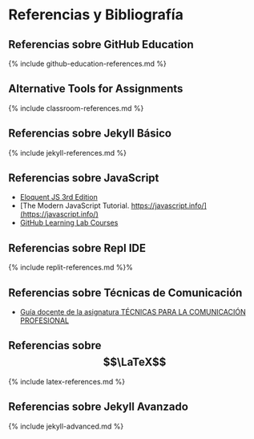 # Referencias y Bibliografía

## Referencias sobre GitHub Education

{% include github-education-references.md %}

## Alternative Tools for Assignments

{% include classroom-references.md %}

## Referencias sobre Jekyll Básico

{% include jekyll-references.md %}

## Referencias sobre JavaScript

* [Eloquent JS 3rd Edition](https://eloquentjavascript.net/)
* [The Modern JavaScript Tutorial. https://javascript.info/](https://javascript.info/)
* [GitHub Learning Lab Courses](https://lab.github.com/)
  

## Referencias sobre Repl IDE

{% include replit-references.md %}%  

## Referencias sobre Técnicas de Comunicación

* [Guía docente de la asignatura TÉCNICAS PARA LA COMUNICACIÓN PROFESIONAL](https://www.upct.es/~doctiqa/guias/210601008.pdf)

## Referencias sobre $$\LaTeX$$

{% include latex-references.md %}

## Referencias sobre Jekyll Avanzado

{% include jekyll-advanced.md %}